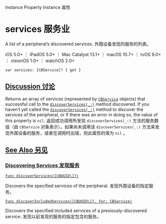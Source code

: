 Instance Property Instance 属性

# services 服务业

A list of a peripheral’s discovered services.
外围设备发现的服务的列表。

iOS 5.0+ ｜ iPadOS 5.0+ ｜ Mac Catalyst 13.1+ ｜ macOS 10.7+ ｜ tvOS 9.0+ ｜ visionOS 1.0+ ｜ watchOS 2.0+ 

```
var services: [CBService]? { get }
```



## [Discussion 讨论](https://developer.apple.com/documentation/corebluetooth/cbperipheral/services#Discussion)

Returns an array of services (represented by [`CBService`](https://developer.apple.com/documentation/corebluetooth/cbservice) objects) that successful call to the [`discoverServices(_:)`](https://developer.apple.com/documentation/corebluetooth/cbperipheral/discoverservices(_:)) method discovered. If you haven’t yet called the [`discoverServices(_:)`](https://developer.apple.com/documentation/corebluetooth/cbperipheral/discoverservices(_:)) method to discover the services of the peripheral, or if there was an error in doing so, the value of this property is `nil`.
返回成功调用所发现 `discoverServices(_:)` 方法的服务数组（由 `CBService` 对象表示）。如果尚未调用该 `discoverServices(_:)` 方法来发现外围设备的服务，或者在调用时出错，则此属性的值为 `nil` 。



## [See Also 另见](https://developer.apple.com/documentation/corebluetooth/cbperipheral/services#see-also)

### [Discovering Services 发现服务](https://developer.apple.com/documentation/corebluetooth/cbperipheral/services#Discovering-Services)

[`func discoverServices([CBUUID\]?)`](https://developer.apple.com/documentation/corebluetooth/cbperipheral/discoverservices(_:))

Discovers the specified services of the peripheral.
发现外围设备的指定服务。

[`func discoverIncludedServices([CBUUID\]?, for: CBService)`](https://developer.apple.com/documentation/corebluetooth/cbperipheral/discoverincludedservices(_:for:))

Discovers the specified included services of a previously-discovered service.
发现以前发现的服务的指定包含的服务。
